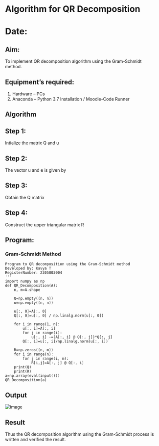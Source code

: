 # Algorithm for QR Decomposition
# Date:
## Aim:
To implement QR decomposition algorithm using the Gram-Schmidt method.
## Equipment’s required:
1.	Hardware – PCs
2.	Anaconda – Python 3.7 Installation / Moodle-Code Runner
## Algorithm
## Step 1:
Intialize the matrix Q and u
## Step 2:
The vector u and e is given by
## Step 3:
Obtain the Q matrix   
## Step 4:
Construct the upper triangular matrix R
## Program:

### Gram-Schmidt Method
```
Program to QR decomposition using the Gram-Schmidt method
Developed by: Kavya T
RegisterNumber: 2305003004
'''
import numpy as np
def QR_Decomposition(A):
    n, m=A.shape
    
    Q=np.empty((n, n))
    u=np.empty((n, n))
    
    u[:, 0]=A[:, 0]
    Q[:, 0]=u[:, 0] / np.linalg.norm(u[:, 0])
    
    for i in range(1, n):
        u[:, i]=A[:, i]
        for j in range(i):
            u[:, i] -=(A[:, i] @ Q[:, j])*Q[:, j]
        Q[:, i]=u[:, i]/np.linalg.norm(u[:, i])
        
    R=np.zeros((n, m))
    for i in range(n):
        for j in range(i, m):
            R[i,j]=A[:, j] @ Q[:, i]
    print(Q)
    print(R)
a=np.array(eval(input()))
QR_Decomposition(a)
```

## Output
![image](https://github.com/Ayvak16122005/QRdecomposition/assets/147690197/4e97b708-067e-4110-9349-3df0b6fe7704)

## Result
Thus the QR decomposition algorithm using the Gram-Schmidt process is written and verified the result.
